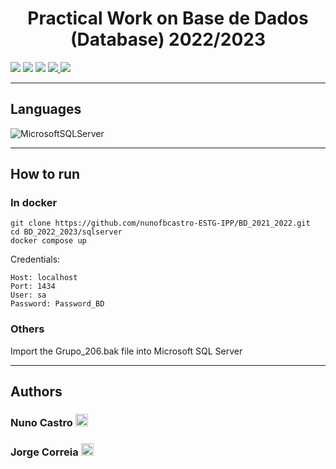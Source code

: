 <h1 align="center">Practical Work on Base de Dados (Database) 2022/2023</h1>

<p>
  <img src="http://img.shields.io/static/v1?style=for-the-badge&label=School%20year&message=2021/2022&color=sucess"/>
  <img src="http://img.shields.io/static/v1?style=for-the-badge&label=Discipline&message=BD&color=sucess"/>
  <img src="http://img.shields.io/static/v1?style=for-the-badge&label=Grade&message=14&color=sucess"/>
  <a href="/Utterance.pdf" target="_blank">
    <img src="https://img.shields.io/badge/-Utterance-grey?style=for-the-badge"/>
  </a>
  <a href="/Report.pdf" target="_blank">
    <img src="https://img.shields.io/badge/-Report-grey?style=for-the-badge"/>
  </a>
</p>

---

<h2>Languages</h2>

<p align="left">
<img src="https://img.shields.io/badge/Microsoft%20SQL%20Server-CC2927?style=for-the-badge&amp;logo=microsoft%20sql%20server&amp;logoColor=white" alt="MicrosoftSQLServer">
</p>

---

<h2>How to run</h2>

<h3>In docker</h3>

```
git clone https://github.com/nunofbcastro-ESTG-IPP/BD_2021_2022.git
cd BD_2022_2023/sqlserver
docker compose up
```

Credentials:

```
Host: localhost
Port: 1434
User: sa
Password: Password_BD
```

<h3>Others</h3>

Import the Grupo_206.bak file into Microsoft SQL Server

---

<h2>Authors</h2>

<h3>
  Nuno Castro
  <a href="https://github.com/nunofbcastro?tab=followers">
    <img src="https://img.shields.io/github/followers/nunofbcastro.svg?style=for-the-badge&label=Follow" height="20"/>
  </a>
</h3>

<h3>
  Jorge Correia
  <a href="https://github.com/JorgeMFC?tab=followers">
    <img src="https://img.shields.io/github/followers/JorgeMFC.svg?style=for-the-badge&label=Follow" height="20"/>
  </a>
</h3>
